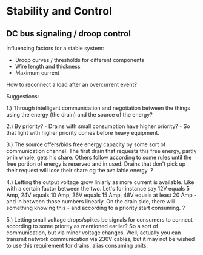 # Stability and Control

## DC bus signaling / droop control

Influencing factors for a stable system:

* Droop curves / thresholds for different components
* Wire length and thickness
* Maximum current

How to reconnect a load after an overcurrent event?

Suggestions:

1.) Through intelligent communication and negotiation between the things using the energy (the drain) and the source of the energy?

2.) By priority? - Drains with small consumption have higher priority? - So that light with higher priority comes before heavy equipment.

3.) The source offers/bids free energy capacity by some sort of communication channel. The first drain that requests this free energy, partly or in whole, gets his share. Others follow according to some rules until the free portion of energy is reserved and in used. Drains that don't pick up their request will lose their share og the available energy. ?

4.) Letting the output voltage grow liniarly as more current is available. Like with a certain factor between the two. Let's for instance say 12V equals 5 Amp, 24V equals 10 Amp, 36V equals 15 Amp, 48V equals at least 20 Amp - and in between those numbers linearly. On the drain side, there will something knowing this - and according to a priority start consuming. ?

5.) Letting small voltage drops/spikes be signals for consumers to connect - according to some priority as mentioned earlier? So a sort of communication, but via minor voltage changes. Well, actually you can transmit network communication via 230V cables, but it may not be wished to use this requirement for drains, alias consuming units.

